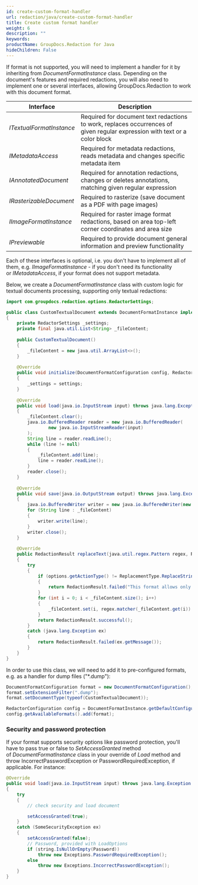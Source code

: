 ```yaml
---
id: create-custom-format-handler
url: redaction/java/create-custom-format-handler
title: Create custom format handler
weight: 6
description: ""
keywords: 
productName: GroupDocs.Redaction for Java
hideChildren: False
---
```

If format is not supported, you will need to implement a handler for it by inheriting from *DocumentFormatInstance* class. Depending on the document's features and required redactions, you will also need to implement one or several interfaces, allowing GroupDocs.Redaction to work with this document format.

| Interface | Description |
| --- | --- |
| *ITextualFormatInstance* | Required for document text redactions to work, replaces occurrences of given regular expression with text or a color block |
| *IMetadataAccess* | Required for metadata redactions, reads metadata and changes specific metadata item |
| *IAnnotatedDocument* | Required for annotation redactions, changes or deletes annotations, matching given regular expression |
| *IRasterizableDocument* | Required to rasterize (save document as a PDF with page images) |
| *IImageFormatInstance* | Required for raster image format redactions, based on area top-left corner coordinates and area size |
| *IPreviewable* | Required to provide document general information and preview functionality |

Each of these interfaces is optional, i.e. you don't have to implement all of them, e.g. *IImageFormatInstance* - if you don't need its functionality or *IMetadataAccess*, if your format does not support metadata.

Below, we create a *DocumentFormatInstance* class with custom logic for textual documents processing, supporting only textual redactions:



```java
import com.groupdocs.redaction.options.RedactorSettings;

public class CustomTextualDocument extends DocumentFormatInstance implements ITextualFormatInstance
{
    private RedactorSettings _settings;
    private final java.util.List<String> _fileContent;
 
    public CustomTextualDocument()
    {
        _fileContent = new java.util.ArrayList<>();
    }
 
    @Override
    public void initialize(DocumentFormatConfiguration config, RedactorSettings settings)
    {
        _settings = settings;
    }
 
    @Override
    public void load(java.io.InputStream input) throws java.lang.Exception
    {
        _fileContent.clear();
        java.io.BufferedReader reader = new java.io.BufferedReader(
                new java.io.InputStreamReader(input)
        );
        String line = reader.readLine();
        while (line != null)
        {
            _fileContent.add(line);
            line = reader.readLine();
        }            
        reader.close();
    }
 
    @Override
    public void save(java.io.OutputStream output) throws java.lang.Exception
    {
        java.io.BufferedWriter writer = new java.io.BufferedWriter(new java.io.OutputStreamWriter(output));
        for (String line : _fileContent)
        {
            writer.write(line);
        }
        writer.close();
    }
 
    @Override
    public RedactionResult replaceText(java.util.regex.Pattern regex, ReplacementOptions options)
    {
        try
        {
            if (options.getActionType() != ReplacementType.ReplaceString)
            {
                return RedactionResult.failed("This format allows only ReplaceString redactions!");
            }
            for (int i = 0; i < _fileContent.size(); i++)
            {
                _fileContent.set(i, regex.matcher(_fileContent.get(i)).replaceAll(options.getReplacement()));
            }
            return RedactionResult.successful();
        }
        catch (java.lang.Exception ex)
        {
            return RedactionResult.failed(ex.getMessage());
        }
    }
}
```

In order to use this class, we will need to add it to pre-configured formats, e.g. as a handler for dump files ("\*.dump"):



```java
DocumentFormatConfiguration format = new DocumentFormatConfiguration();
format.setExtensionFilter(".dump");
format.setDocumentType(typeof(CustomTextualDocument));

RedactorConfiguration config = DocumentFormatInstance.getDefaultConfiguration();
config.getAvailableFormats().add(format);
```

### Security and password protection

If your format supports security options like password protection, you'll have to pass true or false to *SetAccessGranted* method of *DocumentFormatInstance* class in your override of *Load* method and throw IncorrectPasswordException or PasswordRequiredException, if applicable. For instance:



```java
@Override
public void load(java.io.InputStream input) throws java.lang.Exception
{
    try
    {
		// check security and load document 

        setAccessGranted(true);
    }
    catch (SomeSecurityException ex)
    {
        setAccessGranted(false);
		// Password, provided with LoadOptions
        if (string.IsNullOrEmpty(Password))
            throw new Exceptions.PasswordRequiredException();
        else
            throw new Exceptions.IncorrectPasswordException();
    }
}

```
